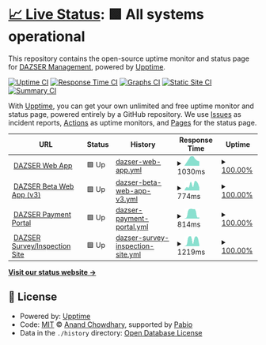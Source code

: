# [📈 Live Status](https://dazser.github.io/status): <!--live status--> **🟩 All systems operational**

This repository contains the open-source uptime monitor and status page for [DAZSER Management](https://www.dazser.com), powered by [Upptime](https://github.com/upptime/upptime).

[![Uptime CI](https://github.com/dazser/status/workflows/Uptime%20CI/badge.svg)](https://github.com/dazser/status/actions?query=workflow%3A%22Uptime+CI%22)
[![Response Time CI](https://github.com/dazser/status/workflows/Response%20Time%20CI/badge.svg)](https://github.com/dazser/status/actions?query=workflow%3A%22Response+Time+CI%22)
[![Graphs CI](https://github.com/dazser/status/workflows/Graphs%20CI/badge.svg)](https://github.com/dazser/status/actions?query=workflow%3A%22Graphs+CI%22)
[![Static Site CI](https://github.com/dazser/status/workflows/Static%20Site%20CI/badge.svg)](https://github.com/dazser/status/actions?query=workflow%3A%22Static+Site+CI%22)
[![Summary CI](https://github.com/dazser/status/workflows/Summary%20CI/badge.svg)](https://github.com/dazser/status/actions?query=workflow%3A%22Summary+CI%22)

With [Upptime](https://upptime.js.org), you can get your own unlimited and free uptime monitor and status page, powered entirely by a GitHub repository. We use [Issues](https://github.com/dazser/status/issues) as incident reports, [Actions](https://github.com/dazser/status/actions) as uptime monitors, and [Pages](https://dazser.github.io/status) for the status page.

<!--start: status pages-->
<!-- This summary is generated by Upptime (https://github.com/upptime/upptime) -->
<!-- Do not edit this manually, your changes will be overwritten -->
<!-- prettier-ignore -->
| URL | Status | History | Response Time | Uptime |
| --- | ------ | ------- | ------------- | ------ |
| <img alt="" src="https://icons.duckduckgo.com/ip3/www.dazser.net.ico" height="13"> [DAZSER Web App](https://www.dazser.net) | 🟩 Up | [dazser-web-app.yml](https://github.com/DAZSER/status/commits/HEAD/history/dazser-web-app.yml) | <details><summary><img alt="Response time graph" src="./graphs/dazser-web-app/response-time-week.png" height="20"> 1030ms</summary><br><a href="https://dazser.github.io/status/history/dazser-web-app"><img alt="Response time 1133" src="https://img.shields.io/endpoint?url=https%3A%2F%2Fraw.githubusercontent.com%2FDAZSER%2Fstatus%2FHEAD%2Fapi%2Fdazser-web-app%2Fresponse-time.json"></a><br><a href="https://dazser.github.io/status/history/dazser-web-app"><img alt="24-hour response time 697" src="https://img.shields.io/endpoint?url=https%3A%2F%2Fraw.githubusercontent.com%2FDAZSER%2Fstatus%2FHEAD%2Fapi%2Fdazser-web-app%2Fresponse-time-day.json"></a><br><a href="https://dazser.github.io/status/history/dazser-web-app"><img alt="7-day response time 1030" src="https://img.shields.io/endpoint?url=https%3A%2F%2Fraw.githubusercontent.com%2FDAZSER%2Fstatus%2FHEAD%2Fapi%2Fdazser-web-app%2Fresponse-time-week.json"></a><br><a href="https://dazser.github.io/status/history/dazser-web-app"><img alt="30-day response time 1119" src="https://img.shields.io/endpoint?url=https%3A%2F%2Fraw.githubusercontent.com%2FDAZSER%2Fstatus%2FHEAD%2Fapi%2Fdazser-web-app%2Fresponse-time-month.json"></a><br><a href="https://dazser.github.io/status/history/dazser-web-app"><img alt="1-year response time 1133" src="https://img.shields.io/endpoint?url=https%3A%2F%2Fraw.githubusercontent.com%2FDAZSER%2Fstatus%2FHEAD%2Fapi%2Fdazser-web-app%2Fresponse-time-year.json"></a></details> | <details><summary><a href="https://dazser.github.io/status/history/dazser-web-app">100.00%</a></summary><a href="https://dazser.github.io/status/history/dazser-web-app"><img alt="All-time uptime 98.06%" src="https://img.shields.io/endpoint?url=https%3A%2F%2Fraw.githubusercontent.com%2FDAZSER%2Fstatus%2FHEAD%2Fapi%2Fdazser-web-app%2Fuptime.json"></a><br><a href="https://dazser.github.io/status/history/dazser-web-app"><img alt="24-hour uptime 100.00%" src="https://img.shields.io/endpoint?url=https%3A%2F%2Fraw.githubusercontent.com%2FDAZSER%2Fstatus%2FHEAD%2Fapi%2Fdazser-web-app%2Fuptime-day.json"></a><br><a href="https://dazser.github.io/status/history/dazser-web-app"><img alt="7-day uptime 100.00%" src="https://img.shields.io/endpoint?url=https%3A%2F%2Fraw.githubusercontent.com%2FDAZSER%2Fstatus%2FHEAD%2Fapi%2Fdazser-web-app%2Fuptime-week.json"></a><br><a href="https://dazser.github.io/status/history/dazser-web-app"><img alt="30-day uptime 97.63%" src="https://img.shields.io/endpoint?url=https%3A%2F%2Fraw.githubusercontent.com%2FDAZSER%2Fstatus%2FHEAD%2Fapi%2Fdazser-web-app%2Fuptime-month.json"></a><br><a href="https://dazser.github.io/status/history/dazser-web-app"><img alt="1-year uptime 98.06%" src="https://img.shields.io/endpoint?url=https%3A%2F%2Fraw.githubusercontent.com%2FDAZSER%2Fstatus%2FHEAD%2Fapi%2Fdazser-web-app%2Fuptime-year.json"></a></details>
| <img alt="" src="https://icons.duckduckgo.com/ip3/beta.dazser.net.ico" height="13"> [DAZSER Beta Web App (v3)](https://beta.dazser.net) | 🟩 Up | [dazser-beta-web-app-v3.yml](https://github.com/DAZSER/status/commits/HEAD/history/dazser-beta-web-app-v3.yml) | <details><summary><img alt="Response time graph" src="./graphs/dazser-beta-web-app-v3/response-time-week.png" height="20"> 774ms</summary><br><a href="https://dazser.github.io/status/history/dazser-beta-web-app-v3"><img alt="Response time 1144" src="https://img.shields.io/endpoint?url=https%3A%2F%2Fraw.githubusercontent.com%2FDAZSER%2Fstatus%2FHEAD%2Fapi%2Fdazser-beta-web-app-v3%2Fresponse-time.json"></a><br><a href="https://dazser.github.io/status/history/dazser-beta-web-app-v3"><img alt="24-hour response time 418" src="https://img.shields.io/endpoint?url=https%3A%2F%2Fraw.githubusercontent.com%2FDAZSER%2Fstatus%2FHEAD%2Fapi%2Fdazser-beta-web-app-v3%2Fresponse-time-day.json"></a><br><a href="https://dazser.github.io/status/history/dazser-beta-web-app-v3"><img alt="7-day response time 774" src="https://img.shields.io/endpoint?url=https%3A%2F%2Fraw.githubusercontent.com%2FDAZSER%2Fstatus%2FHEAD%2Fapi%2Fdazser-beta-web-app-v3%2Fresponse-time-week.json"></a><br><a href="https://dazser.github.io/status/history/dazser-beta-web-app-v3"><img alt="30-day response time 1145" src="https://img.shields.io/endpoint?url=https%3A%2F%2Fraw.githubusercontent.com%2FDAZSER%2Fstatus%2FHEAD%2Fapi%2Fdazser-beta-web-app-v3%2Fresponse-time-month.json"></a><br><a href="https://dazser.github.io/status/history/dazser-beta-web-app-v3"><img alt="1-year response time 1144" src="https://img.shields.io/endpoint?url=https%3A%2F%2Fraw.githubusercontent.com%2FDAZSER%2Fstatus%2FHEAD%2Fapi%2Fdazser-beta-web-app-v3%2Fresponse-time-year.json"></a></details> | <details><summary><a href="https://dazser.github.io/status/history/dazser-beta-web-app-v3">100.00%</a></summary><a href="https://dazser.github.io/status/history/dazser-beta-web-app-v3"><img alt="All-time uptime 100.00%" src="https://img.shields.io/endpoint?url=https%3A%2F%2Fraw.githubusercontent.com%2FDAZSER%2Fstatus%2FHEAD%2Fapi%2Fdazser-beta-web-app-v3%2Fuptime.json"></a><br><a href="https://dazser.github.io/status/history/dazser-beta-web-app-v3"><img alt="24-hour uptime 100.00%" src="https://img.shields.io/endpoint?url=https%3A%2F%2Fraw.githubusercontent.com%2FDAZSER%2Fstatus%2FHEAD%2Fapi%2Fdazser-beta-web-app-v3%2Fuptime-day.json"></a><br><a href="https://dazser.github.io/status/history/dazser-beta-web-app-v3"><img alt="7-day uptime 100.00%" src="https://img.shields.io/endpoint?url=https%3A%2F%2Fraw.githubusercontent.com%2FDAZSER%2Fstatus%2FHEAD%2Fapi%2Fdazser-beta-web-app-v3%2Fuptime-week.json"></a><br><a href="https://dazser.github.io/status/history/dazser-beta-web-app-v3"><img alt="30-day uptime 100.00%" src="https://img.shields.io/endpoint?url=https%3A%2F%2Fraw.githubusercontent.com%2FDAZSER%2Fstatus%2FHEAD%2Fapi%2Fdazser-beta-web-app-v3%2Fuptime-month.json"></a><br><a href="https://dazser.github.io/status/history/dazser-beta-web-app-v3"><img alt="1-year uptime 100.00%" src="https://img.shields.io/endpoint?url=https%3A%2F%2Fraw.githubusercontent.com%2FDAZSER%2Fstatus%2FHEAD%2Fapi%2Fdazser-beta-web-app-v3%2Fuptime-year.json"></a></details>
| <img alt="" src="https://icons.duckduckgo.com/ip3/pay.dazser.com.ico" height="13"> [DAZSER Payment Portal](https://pay.dazser.com) | 🟩 Up | [dazser-payment-portal.yml](https://github.com/DAZSER/status/commits/HEAD/history/dazser-payment-portal.yml) | <details><summary><img alt="Response time graph" src="./graphs/dazser-payment-portal/response-time-week.png" height="20"> 814ms</summary><br><a href="https://dazser.github.io/status/history/dazser-payment-portal"><img alt="Response time 1071" src="https://img.shields.io/endpoint?url=https%3A%2F%2Fraw.githubusercontent.com%2FDAZSER%2Fstatus%2FHEAD%2Fapi%2Fdazser-payment-portal%2Fresponse-time.json"></a><br><a href="https://dazser.github.io/status/history/dazser-payment-portal"><img alt="24-hour response time 154" src="https://img.shields.io/endpoint?url=https%3A%2F%2Fraw.githubusercontent.com%2FDAZSER%2Fstatus%2FHEAD%2Fapi%2Fdazser-payment-portal%2Fresponse-time-day.json"></a><br><a href="https://dazser.github.io/status/history/dazser-payment-portal"><img alt="7-day response time 814" src="https://img.shields.io/endpoint?url=https%3A%2F%2Fraw.githubusercontent.com%2FDAZSER%2Fstatus%2FHEAD%2Fapi%2Fdazser-payment-portal%2Fresponse-time-week.json"></a><br><a href="https://dazser.github.io/status/history/dazser-payment-portal"><img alt="30-day response time 1052" src="https://img.shields.io/endpoint?url=https%3A%2F%2Fraw.githubusercontent.com%2FDAZSER%2Fstatus%2FHEAD%2Fapi%2Fdazser-payment-portal%2Fresponse-time-month.json"></a><br><a href="https://dazser.github.io/status/history/dazser-payment-portal"><img alt="1-year response time 1071" src="https://img.shields.io/endpoint?url=https%3A%2F%2Fraw.githubusercontent.com%2FDAZSER%2Fstatus%2FHEAD%2Fapi%2Fdazser-payment-portal%2Fresponse-time-year.json"></a></details> | <details><summary><a href="https://dazser.github.io/status/history/dazser-payment-portal">100.00%</a></summary><a href="https://dazser.github.io/status/history/dazser-payment-portal"><img alt="All-time uptime 100.00%" src="https://img.shields.io/endpoint?url=https%3A%2F%2Fraw.githubusercontent.com%2FDAZSER%2Fstatus%2FHEAD%2Fapi%2Fdazser-payment-portal%2Fuptime.json"></a><br><a href="https://dazser.github.io/status/history/dazser-payment-portal"><img alt="24-hour uptime 100.00%" src="https://img.shields.io/endpoint?url=https%3A%2F%2Fraw.githubusercontent.com%2FDAZSER%2Fstatus%2FHEAD%2Fapi%2Fdazser-payment-portal%2Fuptime-day.json"></a><br><a href="https://dazser.github.io/status/history/dazser-payment-portal"><img alt="7-day uptime 100.00%" src="https://img.shields.io/endpoint?url=https%3A%2F%2Fraw.githubusercontent.com%2FDAZSER%2Fstatus%2FHEAD%2Fapi%2Fdazser-payment-portal%2Fuptime-week.json"></a><br><a href="https://dazser.github.io/status/history/dazser-payment-portal"><img alt="30-day uptime 100.00%" src="https://img.shields.io/endpoint?url=https%3A%2F%2Fraw.githubusercontent.com%2FDAZSER%2Fstatus%2FHEAD%2Fapi%2Fdazser-payment-portal%2Fuptime-month.json"></a><br><a href="https://dazser.github.io/status/history/dazser-payment-portal"><img alt="1-year uptime 100.00%" src="https://img.shields.io/endpoint?url=https%3A%2F%2Fraw.githubusercontent.com%2FDAZSER%2Fstatus%2FHEAD%2Fapi%2Fdazser-payment-portal%2Fuptime-year.json"></a></details>
| <img alt="" src="https://icons.duckduckgo.com/ip3/survey.dazser.net.ico" height="13"> [DAZSER Survey/Inspection Site](https://survey.dazser.net/tampa) | 🟩 Up | [dazser-survey-inspection-site.yml](https://github.com/DAZSER/status/commits/HEAD/history/dazser-survey-inspection-site.yml) | <details><summary><img alt="Response time graph" src="./graphs/dazser-survey-inspection-site/response-time-week.png" height="20"> 1219ms</summary><br><a href="https://dazser.github.io/status/history/dazser-survey-inspection-site"><img alt="Response time 1450" src="https://img.shields.io/endpoint?url=https%3A%2F%2Fraw.githubusercontent.com%2FDAZSER%2Fstatus%2FHEAD%2Fapi%2Fdazser-survey-inspection-site%2Fresponse-time.json"></a><br><a href="https://dazser.github.io/status/history/dazser-survey-inspection-site"><img alt="24-hour response time 249" src="https://img.shields.io/endpoint?url=https%3A%2F%2Fraw.githubusercontent.com%2FDAZSER%2Fstatus%2FHEAD%2Fapi%2Fdazser-survey-inspection-site%2Fresponse-time-day.json"></a><br><a href="https://dazser.github.io/status/history/dazser-survey-inspection-site"><img alt="7-day response time 1219" src="https://img.shields.io/endpoint?url=https%3A%2F%2Fraw.githubusercontent.com%2FDAZSER%2Fstatus%2FHEAD%2Fapi%2Fdazser-survey-inspection-site%2Fresponse-time-week.json"></a><br><a href="https://dazser.github.io/status/history/dazser-survey-inspection-site"><img alt="30-day response time 1487" src="https://img.shields.io/endpoint?url=https%3A%2F%2Fraw.githubusercontent.com%2FDAZSER%2Fstatus%2FHEAD%2Fapi%2Fdazser-survey-inspection-site%2Fresponse-time-month.json"></a><br><a href="https://dazser.github.io/status/history/dazser-survey-inspection-site"><img alt="1-year response time 1450" src="https://img.shields.io/endpoint?url=https%3A%2F%2Fraw.githubusercontent.com%2FDAZSER%2Fstatus%2FHEAD%2Fapi%2Fdazser-survey-inspection-site%2Fresponse-time-year.json"></a></details> | <details><summary><a href="https://dazser.github.io/status/history/dazser-survey-inspection-site">100.00%</a></summary><a href="https://dazser.github.io/status/history/dazser-survey-inspection-site"><img alt="All-time uptime 100.00%" src="https://img.shields.io/endpoint?url=https%3A%2F%2Fraw.githubusercontent.com%2FDAZSER%2Fstatus%2FHEAD%2Fapi%2Fdazser-survey-inspection-site%2Fuptime.json"></a><br><a href="https://dazser.github.io/status/history/dazser-survey-inspection-site"><img alt="24-hour uptime 100.00%" src="https://img.shields.io/endpoint?url=https%3A%2F%2Fraw.githubusercontent.com%2FDAZSER%2Fstatus%2FHEAD%2Fapi%2Fdazser-survey-inspection-site%2Fuptime-day.json"></a><br><a href="https://dazser.github.io/status/history/dazser-survey-inspection-site"><img alt="7-day uptime 100.00%" src="https://img.shields.io/endpoint?url=https%3A%2F%2Fraw.githubusercontent.com%2FDAZSER%2Fstatus%2FHEAD%2Fapi%2Fdazser-survey-inspection-site%2Fuptime-week.json"></a><br><a href="https://dazser.github.io/status/history/dazser-survey-inspection-site"><img alt="30-day uptime 100.00%" src="https://img.shields.io/endpoint?url=https%3A%2F%2Fraw.githubusercontent.com%2FDAZSER%2Fstatus%2FHEAD%2Fapi%2Fdazser-survey-inspection-site%2Fuptime-month.json"></a><br><a href="https://dazser.github.io/status/history/dazser-survey-inspection-site"><img alt="1-year uptime 100.00%" src="https://img.shields.io/endpoint?url=https%3A%2F%2Fraw.githubusercontent.com%2FDAZSER%2Fstatus%2FHEAD%2Fapi%2Fdazser-survey-inspection-site%2Fuptime-year.json"></a></details>

<!--end: status pages-->

[**Visit our status website →**](https://dazser.github.io/status)

## 📄 License

- Powered by: [Upptime](https://github.com/upptime/upptime)
- Code: [MIT](./LICENSE) © [Anand Chowdhary](https://anandchowdhary.com), supported by [Pabio](https://pabio.com)
- Data in the `./history` directory: [Open Database License](https://opendatacommons.org/licenses/odbl/1-0/)
